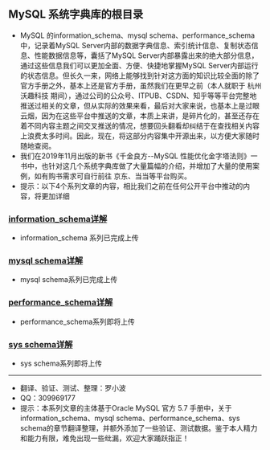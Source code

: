 ## MySQL 系统字典库的根目录
* MySQL 的information_schema、mysql schema、performance_schema中，记录着MySQL Server内部的数据字典信息、索引统计信息、复制状态信息、性能数据信息等，囊括了MySQL Server内部暴露出来的绝大部分信息，通过这些信息我们可以更加全面、方便、快捷地掌握MySQL Server内部运行的状态信息。但长久一来，网络上能够找到针对这方面的知识比较全面的除了官方手册之外，基本上还是官方手册，虽然我们在更早之前（本人就职于 杭州沃趣科技 期间），通过公司的公众号、ITPUB、CSDN、知乎等等平台完整地推送过相关的文章，但从实际的效果来看，最后对大家来说，也基本上是过眼云烟，因为在这些平台中推送的文章，本质上来讲，是碎片化的，甚至还存在着不同内容主题之间交叉推送的情况，想要回头翻看却纠结于在查找相关内容上浪费太多时间。因此，现在，将这部分内容集中开源出来，以方便大家随时随地查阅。
* 我们在2019年11月出版的新书《千金良方--MySQL 性能优化金字塔法则》一书中，也针对这几个系统字典库做了大量篇幅的介绍，并增加了大量的使用案例，如有购书需求可自行前往 京东、当当等平台购买。
* 提示：以下4个系列文章的内容，相比我们之前在任何公开平台中推动的内容，将更加详细

### [information_schema详解](https://github.com/xiaoboluo768/mysql-system-schema/wiki/information_schema%E8%AF%A6%E8%A7%A3)
* information_schema 系列已完成上传

### [mysql schema详解](https://github.com/xiaoboluo768/mysql-system-schema/wiki/mysql-schema%E8%AF%A6%E8%A7%A3)
* mysql schema系列已完成上传

### [performance_schema详解](https://github.com/xiaoboluo768/mysql-system-schema/wiki/performance_schema%E8%AF%A6%E8%A7%A3)
* performance_schema系列即将上传

### [sys schema详解](https://github.com/xiaoboluo768/mysql-system-schema/wiki/sys-schema%E8%AF%A6%E8%A7%A3)
* sys schema系列即将上传

------

* 翻译、验证、测试、整理：罗小波
* QQ：309969177
* 提示：本系列文章的主体基于Oracle MySQL 官方 5.7 手册中，关于information_schema、mysql schema、performance_schema、sys schema的章节翻译整理，并额外添加了一些验证、测试数据。鉴于本人精力和能力有限，难免出现一些纰漏，欢迎大家踊跃指正！
